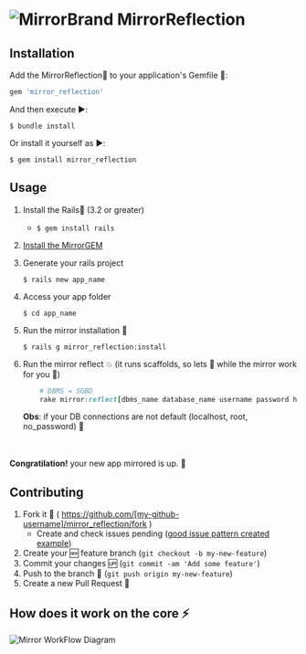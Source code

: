 # ![MirrorBrand](https://raw.githubusercontent.com/MirrorReflection/rails_mirror_reflection/master/modeling/logos/MirrorLogo.min.png)   MirrorReflection

## Installation

Add the MirrorReflection:gem: to your application's Gemfile :page_facing_up::

```ruby
gem 'mirror_reflection'
```

And then execute :arrow_forward::

    $ bundle install

Or install it yourself as :arrow_forward::

    $ gem install mirror_reflection

## Usage
1. Install the Rails:gem: (3.2 or greater)
    * ``` $ gem install rails ```
2. [Install the MirrorGEM](#installation)
3. Generate your rails project

    ``` $ rails new app_name ```
    
4. Access your app folder

    ``` $ cd app_name ```
    
5. Run the mirror installation :dash:

    ``` $ rails g mirror_reflection:install ```
    
6. Run the mirror reflect :boom: (it runs scaffolds, so lets :pizza: while the mirror work for you :tada:)

    ```rake
        # DBMS = SGBD 
        rake mirror:reflect[dbms_name database_name username password host]
    ```
    __Obs__: if your DB connections are not default (localhost, root, no_password) :beers:

<br><br>
__Congratilation!__ your new app mirrored is up. :tada:

## Contributing

1. Fork it :twisted_rightwards_arrows: ( https://github.com/[my-github-username]/mirror_reflection/fork )
    * Create and check issues pending ([good issue pattern created example](https://github.com/MirrorReflection/rails_mirror_reflection/issues/12))
2. Create your :new: feature branch (`git checkout -b my-new-feature`)
3. Commit your changes :up: (`git commit -am 'Add some feature'`)
4. Push to the branch :repeat: (`git push origin my-new-feature`)
5. Create a new Pull Request :repeat_one:


## How does it work on the core :zap:
![Mirror WorkFlow Diagram](https://raw.githubusercontent.com/MirrorReflection/rails_mirror_reflection/master/modeling/diagrams/Mirror%20-%20WorkFlow.png)
